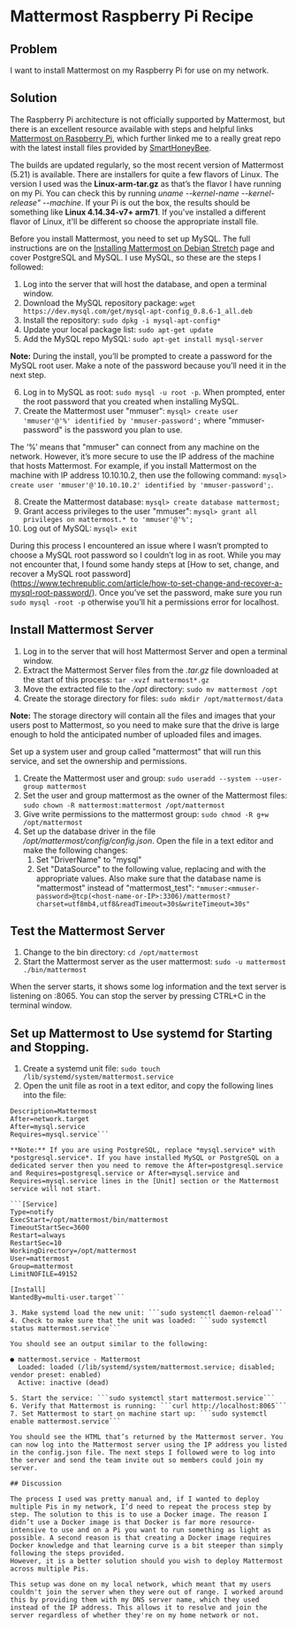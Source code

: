 # Mattermost Raspberry Pi Recipe

## Problem

I want to install Mattermost on my Raspberry Pi for use on my network. 

## Solution

The Raspberry Pi architecture is not officially supported by Mattermost, but there is an excellent resource available with steps and helpful links [Mattermost on Raspberry Pi](https://kartoffelsalat.ddns.net/post/mattermost-raspi/), which further linked me to a really great repo with the latest install files provided by [SmartHoneyBee](https://github.com/SmartHoneybee/ubiquitous-memory/releases/). 

The builds are updated regularly, so the most recent version of Mattermost (5.21) is available. There are installers for quite a few flavors of Linux. The version I used was the **Linux-arm-tar.gz** as that’s the flavor I have running on my Pi. You can check this by running *uname --kernel-name --kernel-release" --machine*. If your Pi is out the box, the results should be something like **Linux 4.14.34-v7+ arm71**. If you've installed a different flavor of Linux, it'll be different so choose the appropriate install file.  

Before you install Mattermost, you need to set up MySQL. The full instructions are on the [Installing Mattermost on Debian Stretch](https://docs.mattermost.com/install/install-debian.html/) page and cover PostgreSQL and MySQL. I use MySQL, so these are the steps I followed: 

1. Log into the server that will host the database, and open a terminal window.
2. Download the MySQL repository package: ```wget https://dev.mysql.com/get/mysql-apt-config_0.8.6-1_all.deb```
3. Install the repository: ```sudo dpkg -i mysql-apt-config*```
4. Update your local package list: ```sudo apt-get update```
5. Add the MySQL repo MySQL: ```sudo apt-get install mysql-server```

**Note:** During the install, you’ll be prompted to create a password for the MySQL root user. Make a note of the password because you’ll need it in the next step.

6. Log in to MySQL as root: ```sudo mysql -u root -p```. When prompted, enter the root password that you created when installing MySQL.
7. Create the Mattermost user "mmuser": ```mysql> create user 'mmuser'@'%' identified by 'mmuser-password';``` where "mmuser-password" is the password you plan to use. 

The ‘%’ means that "mmuser" can connect from any machine on the network. However, it’s more secure to use the IP address of the machine that hosts Mattermost. For example, if you install Mattermost on the machine with IP address 10.10.10.2, then use the following command: ```mysql> create user 'mmuser'@'10.10.10.2' identified by 'mmuser-password';```.

8. Create the Mattermost database: ```mysql> create database mattermost;```
9. Grant access privileges to the user "mmuser": ```mysql> grant all privileges on mattermost.* to 'mmuser'@'%';```
10. Log out of MySQL: ```mysql> exit```

During this process I encountered an issue where I wasn’t prompted to choose a MySQL root password so I couldn’t log in as root. While you may not encounter that, I found some handy steps at [How to set, change, and recover a MySQL root password] (https://www.techrepublic.com/article/how-to-set-change-and-recover-a-mysql-root-password/). Once you’ve set the password, make sure you run ```sudo mysql -root -p``` otherwise you’ll hit a permissions error for localhost.

Install Mattermost Server
--------------------------
1. Log in to the server that will host Mattermost Server and open a terminal window.
2. Extract the Mattermost Server files from the *.tar.gz* file downloaded at the start of this process: ```tar -xvzf mattermost*.gz```
4. Move the extracted file to the */opt* directory: ```sudo mv mattermost /opt```
5. Create the storage directory for files: ```sudo mkdir /opt/mattermost/data```

**Note:** The storage directory will contain all the files and images that your users post to Mattermost, so you need to make sure that the drive is large enough to hold the anticipated number of uploaded files and images.

Set up a system user and group called "mattermost" that will run this service, and set the ownership and permissions.
1. Create the Mattermost user and group: ```sudo useradd --system --user-group mattermost```
2. Set the user and group mattermost as the owner of the Mattermost files: ```sudo chown -R mattermost:mattermost /opt/mattermost```
3. Give write permissions to the mattermost group: ```sudo chmod -R g+w /opt/mattermost```
4. Set up the database driver in the file */opt/mattermost/config/config.json*. Open the file in a text editor and make the following changes:
    1. Set "DriverName" to "mysql"
    2. Set "DataSource" to the following value, replacing <mmuser-password> and <host-name-or-IP> with the appropriate values. Also make sure that the database name is "mattermost" instead of "mattermost_test":
```"mmuser:<mmuser-password>@tcp(<host-name-or-IP>:3306)/mattermost?charset=utf8mb4,utf8&readTimeout=30s&writeTimeout=30s"```

Test the Mattermost Server 
---------------------------
1. Change to the bin directory: ```cd /opt/mattermost```
2. Start the Mattermost server as the user mattermost: ```sudo -u mattermost ./bin/mattermost```

When the server starts, it shows some log information and the text server is listening on :8065. You can stop the server by pressing CTRL+C in the terminal window.

Set up Mattermost to Use systemd for Starting and Stopping.
---------------------------------------------------------
1. Create a systemd unit file: ```sudo touch /lib/systemd/system/mattermost.service```
2. Open the unit file as root in a text editor, and copy the following lines into the file:
```[Unit]
Description=Mattermost
After=network.target
After=mysql.service
Requires=mysql.service```

**Note:** If you are using PostgreSQL, replace *mysql.service* with *postgresql.service*. If you have installed MySQL or PostgreSQL on a dedicated server then you need to remove the After=postgresql.service and Requires=postgresql.service or After=mysql.service and Requires=mysql.service lines in the [Unit] section or the Mattermost service will not start.

```[Service]
Type=notify
ExecStart=/opt/mattermost/bin/mattermost
TimeoutStartSec=3600
Restart=always
RestartSec=10
WorkingDirectory=/opt/mattermost
User=mattermost
Group=mattermost
LimitNOFILE=49152

[Install]
WantedBy=multi-user.target```

3. Make systemd load the new unit: ```sudo systemctl daemon-reload```
4. Check to make sure that the unit was loaded: ```sudo systemctl status mattermost.service```

You should see an output similar to the following:

● mattermost.service - Mattermost
  Loaded: loaded (/lib/systemd/system/mattermost.service; disabled; vendor preset: enabled)
  Active: inactive (dead)

5. Start the service: ```sudo systemctl start mattermost.service```
6. Verify that Mattermost is running: ```curl http://localhost:8065```
7. Set Mattermost to start on machine start up: ```sudo systemctl enable mattermost.service```

You should see the HTML that’s returned by the Mattermost server. You can now log into the Mattermost server using the IP address you listed in the config.json file. The next steps I followed were to log into the server and send the team invite out so members could join my server. 

## Discussion

The process I used was pretty manual and, if I wanted to deploy multiple Pis in my network, I’d need to repeat the process step by step. The solution to this is to use a Docker image. The reason I didn’t use a Docker image is that Docker is far more resource-intensive to use and on a Pi you want to run something as light as possible. A second reason is that creating a Docker image requires Docker knowledge and that learning curve is a bit steeper than simply following the steps provided. 
However, it is a better solution should you wish to deploy Mattermost across multiple Pis. 

This setup was done on my local network, which meant that my users couldn't join the server when they were out of range. I worked around this by providing them with my DNS server name, which they used instead of the IP address. This allows it to resolve and join the server regardless of whether they're on my home network or not. 

  
